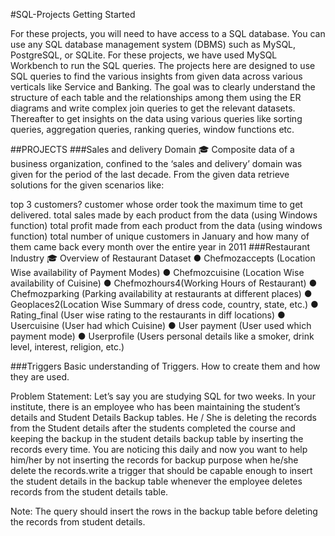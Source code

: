 #SQL-Projects
Getting Started

For these projects, you will need to have access to a SQL database. You can use any SQL database management system (DBMS) such as MySQL, PostgreSQL, or SQLite. For these projects, we have used MySQL Workbench to run the SQL queries. The projects here are designed to use SQL queries to find the various insights from given data across various verticals like Service and Banking. The goal was to clearly understand the structure of each table and the relationships among them using the ER diagrams and write complex join queries to get the relevant datasets. Thereafter to get insights on the data using various queries like sorting queries, aggregation queries, ranking queries, window functions etc.

##PROJECTS
###Sales and delivery Domain
🎓 Composite data of a business organization, confined to the ‘sales and delivery’ domain was given for the period of the last decade. From the given data retrieve solutions for the given scenarios like:

top 3 customers?
customer whose order took the maximum time to get delivered.
total sales made by each product from the data (using Windows function)
total profit made from each product from the data (using windows function)
total number of unique customers in January and how many of them came back every month over the entire year in 2011
###Restaurant Industry
🎓 Overview of Restaurant Dataset ● Chefmozaccepts (Location Wise availability of Payment Modes) ● Chefmozcuisine (Location Wise availability of Cuisine) ● Chefmozhours4(Working Hours of Restaurant) ● Chefmozparking (Parking availability at restaurants at different places) ● Geoplaces2(Location Wise Summary of dress code, country, state, etc.) ● Rating_final (User wise rating to the restaurants in diff locations) ● Usercuisine (User had which Cuisine) ● User payment (User used which payment mode) ● Userprofile (Users personal details like a smoker, drink level, interest, religion, etc.)

###Triggers
Basic understanding of Triggers. How to create them and how they are used.

Problem Statement:
Let’s say you are studying SQL for two weeks. In your institute, there is an employee who has been maintaining the student’s details and Student Details Backup tables. He / She is deleting the records from the Student details after the students completed the course and keeping the backup in the student details backup table by inserting the records every time. You are noticing this daily and now you want to help him/her by not inserting the records for backup purpose when he/she delete the records.write a trigger that should be capable enough to insert the student details in the backup table whenever the employee deletes records from the student details table.

Note: The query should insert the rows in the backup table before deleting the records from student details.
